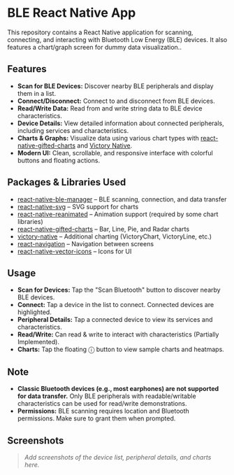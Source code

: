 # BLE React Native App

This repository contains a React Native application for scanning, connecting, and interacting with Bluetooth Low Energy (BLE) devices. It also features a chart/graph screen for dummy data visualization..

## Features

- **Scan for BLE Devices:** Discover nearby BLE peripherals and display them in a list.
- **Connect/Disconnect:** Connect to and disconnect from BLE devices.
- **Read/Write Data:** Read from and write string data to BLE device characteristics.
- **Device Details:** View detailed information about connected peripherals, including services and characteristics.
- **Charts & Graphs:** Visualize data using various chart types with [react-native-gifted-charts](https://github.com/Abhinandan-Kushwaha/react-native-gifted-charts) and [Victory Native](https://formidable.com/open-source/victory/docs/native/).
- **Modern UI:** Clean, scrollable, and responsive interface with colorful buttons and floating actions.


## Packages & Libraries Used

- [react-native-ble-manager](https://github.com/innoveit/react-native-ble-manager) – BLE scanning, connection, and data transfer
- [react-native-svg](https://github.com/software-mansion/react-native-svg) – SVG support for charts
- [react-native-reanimated](https://docs.swmansion.com/react-native-reanimated/) – Animation support (required by some chart libraries)
- [react-native-gifted-charts](https://github.com/Abhinandan-Kushwaha/react-native-gifted-charts) – Bar, Line, Pie, and Radar charts
- [victory-native](https://formidable.com/open-source/victory/docs/native/) – Additional charting (VictoryChart, VictoryLine, etc.)
- [react-navigation](https://reactnavigation.org/) – Navigation between screens
- [react-native-vector-icons](https://github.com/oblador/react-native-vector-icons) – Icons for UI


## Usage

- **Scan for Devices:** Tap the "Scan Bluetooth" button to discover nearby BLE devices.
- **Connect:** Tap a device in the list to connect. Connected devices are highlighted.
- **Peripheral Details:** Tap a connected device to view its services and characteristics.
- **Read/Write:** Can read & write to interact with characteristics (Partially Implemented).
- **Charts:** Tap the floating ⓘ button to view sample charts and heatmaps.


## Note
- **Classic Bluetooth devices (e.g., most earphones) are not supported for data transfer.** Only BLE peripherals with readable/writable characteristics can be used for read/write demonstrations.
- **Permissions:** BLE scanning requires location and Bluetooth permissions. Make sure to grant them when prompted.

## Screenshots

> _Add screenshots of the device list, peripheral details, and charts here._

